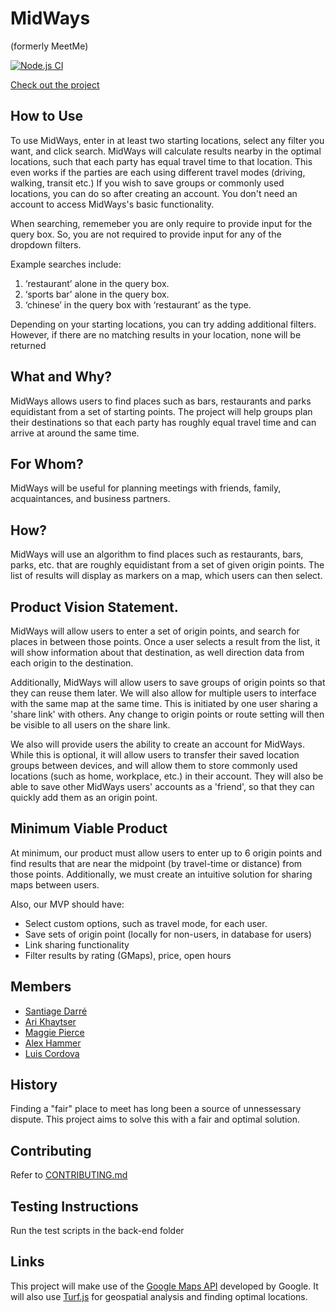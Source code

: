 # MidWays
(formerly MeetMe)

[![Node.js CI](https://github.com/ajk745/project-setup-team-wilmington-circuit/actions/workflows/node.js.yml/badge.svg)](https://github.com/agile-dev-assignments/project-setup-team-wilmington-circuit/actions/workflows/node.js.yml)

[Check out the project](https://midways-cloud-run-4tzuhyxh3a-uc.a.run.app/)

## How to Use
To use MidWays, enter in at least two starting locations, select any filter you want, and click search. MidWays will calculate results nearby in the optimal locations, such that each party has equal travel time to that location. This even works if the parties are each using different travel modes (driving, walking, transit etc.) If you wish to save groups or commonly used locations, you can do so after creating an account. You don't need an account to access MidWays's basic functionality.

When searching, rememeber you are only require to provide input for the query box. So, you are not required to provide input for any of the dropdown filters. 

Example searches include:

1) ‘restaurant’ alone in the query box. 
2)  ‘sports bar’ alone in the query box.
3) ‘chinese’ in the query box with ‘restaurant’ as the type.

Depending on your starting locations, you can try adding additional filters. However, if there are no matching results in your location, none will be returned

## What and Why?
MidWays allows users to find places such as bars, restaurants and parks equidistant from a set of starting points. The project will help groups plan their destinations so that each party has roughly equal travel time and can arrive at around the same time. 

## For Whom?
MidWays will be useful for planning meetings with friends, family, acquaintances, and business partners. 

## How?
MidWays will use an algorithm to find places such as restaurants, bars, parks, etc. that are roughly equidistant from a set of given origin points. The list of results will display as markers on a map, which users can then select. 

## Product Vision Statement. 
MidWays will allow users to enter a set of origin points, and search for places in between those points. Once a user selects a result from the list, it will show information about that destination, as well direction data from each origin to the destination. 

Additionally, MidWays will allow users to save groups of origin points so that they can reuse them later. We will also allow for multiple users to interface with the same map at the same time. This is initiated by one user sharing a 'share link' with others. Any change to origin points or route setting will then be visible to all users on the share link.

We also will provide users the ability to create an account for MidWays. While this is optional, it will allow users to transfer their saved location groups between devices, and will allow them to store commonly used locations (such as home, workplace, etc.) in their account. They will also be able to save other MidWays users' accounts as a 'friend', so that they can quickly add them as an origin point.

## Minimum Viable Product
At minimum, our product must allow users to enter up to 6 origin points and find results that are near the midpoint (by travel-time or distance) from those points. Additionally, we must create an intuitive solution for sharing maps between users.

Also, our MVP should have:
- Select custom options, such as travel mode, for each user. 
- Save sets of origin point (locally for non-users, in database for users)
- Link sharing functionality
- Filter results by rating (GMaps), price, open hours

## Members
- [Santiage Darré](https://github.com/sdarre)
- [Ari Khaytser](https://github.com/ajk745) 
- [Maggie Pierce](https://github.com/m-ggie) 
- [Alex Hammer](https://github.com/ah4597) 
- [Luis Cordova](https://github.com/LGCX) 

## History
Finding a "fair" place to meet has long been a source of unnessessary dispute. This project aims to solve this with a fair and optimal solution. 

## Contributing
Refer to [CONTRIBUTING.md](./CONTRIBUTING.md)

## Testing Instructions
Run the test scripts in the back-end folder

## Links
This project will make use of the [Google Maps API](https://developers.google.com/maps/documentation/javascript/overview) developed by Google. It will also use [Turf.js](https://turfjs.org/) for geospatial analysis and finding optimal locations.
